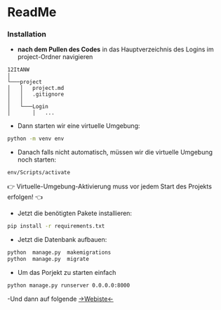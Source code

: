 # ReadMe

### Installation
- **nach dem Pullen des Codes** in das Hauptverzeichnis des Logins im project-Ordner navigieren
```
12ItANW   
│
└───project
│   │   project.md
│   │   .gitignore
│   │
│   └───Login
│       │   ...
```

- Dann starten wir eine virtuelle Umgebung:
```sh
python -m venv env
```

- Danach falls nicht automatisch, müssen wir die virtuelle Umgebung noch starten:
```sh
env/Scripts/activate
```
👉 Virtuelle-Umgebung-Aktivierung muss vor jedem Start des Projekts erfolgen! 👈

- Jetzt die benötigten Pakete installieren:
```sh
pip install -r requirements.txt
```

- Jetzt die Datenbank aufbauen:
```sh
python  manage.py  makemigrations
python  manage.py  migrate
```

- Um das Porjekt zu starten einfach
```sh
python manage.py runserver 0.0.0.0:8000
```
-Und dann auf folgende <a href="http://127.0.0.1:8000/login" target="_blank">->Webiste<-</a>
